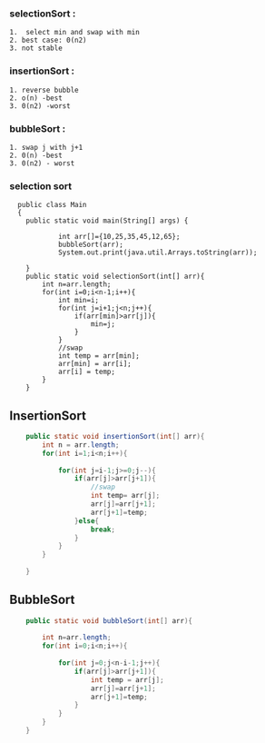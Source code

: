   ### selectionSort : 
    1.  select min and swap with min 
    2. best case: 0(n2)
    3. not stable

### insertionSort :
    1. reverse bubble
    2. o(n) -best 
    3. 0(n2) -worst

### bubbleSort :
    1. swap j with j+1
    2. 0(n) -best
    3. 0(n2) - worst

### selection sort
```
  public class Main
  {
  	public static void main(String[] args) {
  		
  		    int arr[]={10,25,35,45,12,65};
  		    bubbleSort(arr);
  		    System.out.print(java.util.Arrays.toString(arr));
  		
  	}
	public static void selectionSort(int[] arr){
	    int n=arr.length;
	    for(int i=0;i<n-1;i++){
	        int min=i;
	        for(int j=i+1;j<n;j++){
	            if(arr[min]>arr[j]){
	                min=j;
	            }
	        }
	        //swap
	        int temp = arr[min];
	        arr[min] = arr[i];
	        arr[i] = temp;
	    }
	}
```

## InsertionSort

```java
	public static void insertionSort(int[] arr){
	    int n = arr.length;
	    for(int i=1;i<n;i++){
	        
	        for(int j=i-1;j>=0;j--){
	            if(arr[j]>arr[j+1]){
	                //swap
	                int temp= arr[j];
	                arr[j]=arr[j+1];
	                arr[j+1]=temp;
	            }else{
	                break;
	            }
	        }
	    }
	    
	}
```

## BubbleSort
```java
	public static void bubbleSort(int[] arr){
	    
	    int n=arr.length;
	    for(int i=0;i<n;i++){
	        
	        for(int j=0;j<n-i-1;j++){
	            if(arr[j]>arr[j+1]){
	                int temp = arr[j];
	                arr[j]=arr[j+1];
	                arr[j+1]=temp;
	            }
	        }
	    }    
	}
```

